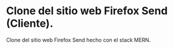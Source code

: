 # Clone del sitio web Firefox Send (Cliente).

Clone del sitio web Firefox Send hecho con el stack MERN.
